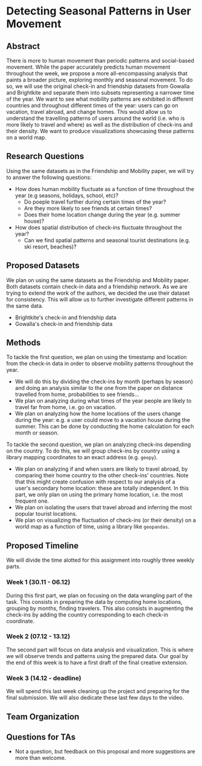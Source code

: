 # Detecting Seasonal Patterns in User Movement  

## Abstract 

There is more to human movement than periodic patterns and social-based movement. While the paper accurately predicts human movement throughout the week, we propose a more all-encompassing analysis that paints a broader picture, exploring monthly and seasonal movement. To do so, we will use the original check-in and friendship datasets from Gowalla and Brightkite and separate them into subsets representing a narrower time of the year. We want to see what mobility patterns are exhibited in different countries and throughout different times of the year: users can go on vacation, travel abroad, and change homes. This would allow us to understand the travelling patterns of users around the world (i.e. who is more likely to travel and where) as well as the distribution of check-ins and their density. We want to produce visualizations showcasing these patterns on a world map. 

## Research Questions

Using the same datasets as in the Friendship and Mobility paper, we will try to answer the following questions:
- How does human mobility fluctuate as a function of time throughout the year (e.g seasons, holidays, school, etc)?
  - Do poeple travel further during certain times of the year?
  - Are they more likely to see friends at certain times?
  - Does their home location change during the year (e.g. summer house)?
- How does spatial distribution of check-ins fluctuate throughout the year?
  - Can we find spatial patterns and seasonal tourist destinations (e.g. ski resort, beaches)?

## Proposed Datasets

We plan on using the same datasets as the Friendship and Mobility paper. Both datasets contain check-in data and a friendship network. As we are trying to extend the work of the authors, we decided the use their dataset for consistency. This will allow us to further investigate different patterns in the same data. 
- Brightkite's check-in and friendship data
- Gowalla's check-in and friendship data

## Methods

To tackle the first question, we plan on using the timestamp and location from the check-in data in order to observe mobility patterns throughout the year.
- We will do this by dividing the check-ins by month (perhaps by season) and doing an analysis similar to the one from the paper on distance travelled from home, probabilities to see friends... 
- We plan on analyzing during what times of the year people are likely to travel far from home, i.e. go on vacation. 
- We plan on analyzing how the home locations of the users change during the year: e.g. a user could move to a vacation house during the summer. This can be done by conducting the home calculation for each month or season.  

To tackle the second question, we plan on analyzing check-ins depending on the country. To do this, we will group check-ins by country using a library mapping coordinates to an exact address (e.g. `geopy`). 
- We plan on analyzing if and when users are likely to travel abroad, by comparing their home country to the other check-ins' countries. Note that this might create confusion with respect to our analysis of a user's secondary home location: these are totally independent. In this part, we only plan on using the primary home location, i.e. the most frequent one. 
- We plan on isolating the users that travel abroad and inferring the most popular tourist locations. 
- We plan on visualizing the fluctuation of check-ins (or their density) on a world map as a function of time, using a library like `geopandas`. 

## Proposed Timeline

We will divide the time alotted for this assignment into roughly three weekly parts. 

### Week 1 (30.11 - 06.12)

During this first part, we plan on focusing on the data wrangling part of the task. This consists in preparing the data by computing home locations, grouping by months, finding travelers. This also consists in augmenting the check-ins by adding the country corresponding to each check-in coordinate.

### Week 2 (07.12 - 13.12)

The second part will focus on data analysis and visualization. This is where we will observe trends and patterns using the prepared data. Our goal by the end of this week is to have a first draft of the final creative extension. 

### Week 3 (14.12 - deadline)

We will spend this last week cleaning up the project and preparing for the final submission. We will also dedicate these last few days to the video.

## Team Organization

## Questions for TAs 

- Not a question, but feedback on this proposal and more suggestions are more than welcome.

